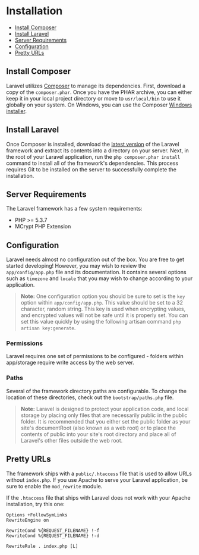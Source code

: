 # Installation

- [Install Composer](#install-composer)
- [Install Laravel](#install-laravel)
- [Server Requirements](#server-requirements)
- [Configuration](#configuration)
- [Pretty URLs](#pretty-urls)

<a name="install-composer"></a>
## Install Composer

Laravel utilizes [Composer](http://getcomposer.org) to manage its dependencies. First, download a copy of the `composer.phar`. Once you have the PHAR archive, you can either keep it in your local project directory or move to `usr/local/bin` to use it globally on your system. On Windows, you can use the Composer [Windows installer](https://getcomposer.org/Composer-Setup.exe).

<a name="install-laravel"></a>
## Install Laravel

Once Composer is installed, download the [latest version](https://github.com/laravel/laravel/archive/develop.zip) of the Laravel framework and extract its contents into a directory on your server. Next, in the root of your Laravel application, run the `php composer.phar install` command to install all of the framework's dependencies. This process requires Git to be installed on the server to successfully complete the installation.

<a name="server-requirements"></a>
## Server Requirements

The Laravel framework has a few system requirements:

- PHP >= 5.3.7
- MCrypt PHP Extension

<a name="configuration"></a>
## Configuration

Laravel needs almost no configuration out of the box. You are free to get started developing! However, you may wish to review the `app/config/app.php` file and its documentation. It contains several options such as `timezone` and `locale` that you may wish to change according to your application.

> **Note:** One configuration option you should be sure to set is the `key` option within `app/config/app.php`. This value should be set to a 32 character, random string. This key is used when encrypting values, and encrypted values will not be safe until it is properly set. You can set this value quickly by using the following artisan command `php artisan key:generate`.

<a name="permissions"></a>
### Permissions
Laravel requires one set of permissions to be configured - folders within app/storage require write access by the web server.

<a name="paths"></a>
### Paths

Several of the framework directory paths are configurable. To change the location of these directories, check out the `bootstrap/paths.php` file.

> **Note:** Laravel is designed to protect your application code, and local storage by placing only files that are necessarily public in the public folder.  It is recommended that you either set the public folder as your site's documentRoot (also known as a web root) or to place the contents of public into your site's root directory and place all of Laravel's other files outside the web root. 

<a name="pretty-urls"></a>
## Pretty URLs

The framework ships with a `public/.htaccess` file that is used to allow URLs without `index.php`. If you use Apache to serve your Laravel application, be sure to enable the `mod_rewrite` module.

If the `.htaccess` file that ships with Laravel does not work with your Apache installation, try this one:

	Options +FollowSymLinks
	RewriteEngine on

	RewriteCond %{REQUEST_FILENAME} !-f
	RewriteCond %{REQUEST_FILENAME} !-d

	RewriteRule . index.php [L]
